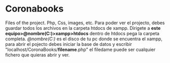 # Coronabooks
Files of the project. Php, Css, images, etc.
Para poder ver el projecto, debes guardar todos los archivos en la carpeta htdocs de xampp. Dirigete a **este equipo>@nombre(C:)>xampp>htdocs** dentro de htdocs pega la carpeta completa. *@nombre(C:)* es el disco de tu pc donde se encuentra el xampp, para abrir el pojecto debes iniciar la base de datos y escribir "localhost/CoronaBooks/**filename**.php" el filedame puede ser cualquier fichero que quieras abrir y ver.
